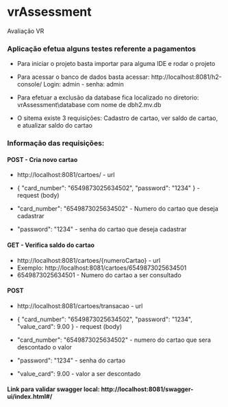 # vrAssessment

Avaliação VR

### Aplicação efetua alguns testes referente a pagamentos

- Para iniciar o projeto basta importar para alguma IDE e rodar o projeto

- Para acessar o banco de dados basta acessar: http://localhost:8081/h2-console/
  Login: admin - senha: admin
- Para efetuar a exclusão da database fica localizado no diretorio: vrAssessment\database
  com nome de dbh2.mv.db
- O sitema existe 3 requisições: Cadastro de cartao, ver saldo de cartao, e atualizar saldo do cartao

### Informação das requisições:

#### POST - Cria novo cartao
- http://localhost:8081/cartoes/ - url

- {
  "card_number": "6549873025634502",
  "password": "1234"
  } - request (body)

- "card_number": "6549873025634502" - Numero do cartao que deseja cadastrar
- "password": "1234" - senha do cartao que deseja cadastrar

#### GET - Verifica saldo do cartao
- http://localhost:8081/cartoes/{numeroCartao} - url
- Exemplo: http://localhost:8081/cartoes/6549873025634501
- 6549873025634501 - Numero do cartao a ser consultado

#### POST
- http://localhost:8081/cartoes/transacao - url

- {
  "card_number": "6549873025634502",
  "password": "1234",
  "value_card": 9.00
  } - request (body)

- "card_number": "6549873025634502" - numero do cartao que sera descontado o valor
- "password": "1234" - senha do cartao
- "value_card": 9.00 - valor a ser descontado

#### Link para validar swagger local: http://localhost:8081/swagger-ui/index.html#/

